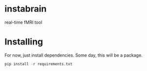 # instabrain
real-time fMRI tool

# Installing
For now, just install dependencies. Some day, this will be a package.

```python
pip install -r requirements.txt
```
